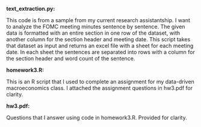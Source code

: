 **text_extraction.py:**

This code is from a sample from my current research assistantship. I want to analyze the FOMC meeting minutes sentence by sentence.
The given data is formatted with an entire section in one row of the dataset, with another column for the section header and meeting date. This script takes 
that dataset as input and returns an excel file with a sheet for each meeting date. In each sheet the sentences are separated into rows with a column for the section header and word count of the sentence.

**homework3.R:**

This is an R script that I used to complete an assignment for my data-driven macroeconomics class. I attached the assignment questions in hw3.pdf for clarity. 

**hw3.pdf:**

Questions that I answer using code in homework3.R. Provided for clarity. 
